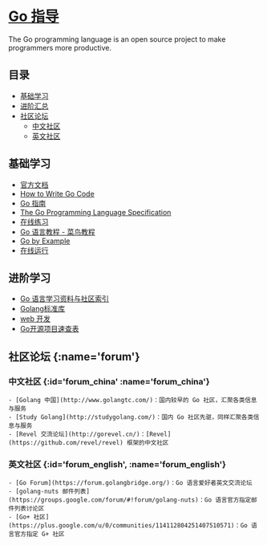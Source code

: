 # [Go 指导](https://openset.github.io/Go/)
The Go programming language is an open source project to make programmers more productive.

## 目录
  - [基础学习](#基础学习)
  - [进阶汇总](#进阶汇总)
  - [社区论坛](#forum)
    - [中文社区](#forum_china)
    - [英文社区](#forum_english)

## 基础学习
  - [官方文档](https://golang.org/doc/)
  - [How to Write Go Code](https://golang.org/doc/code.html)
  - [Go 指南](https://tour.go-zh.org/list)
  - [The Go Programming Language Specification](https://golang.org/ref/spec)
  - [在线练习](https://tour.go-zh.org/welcome/1)
  - [Go 语言教程 - 菜鸟教程](http://www.runoob.com/go/go-tutorial.html)
  - [Go by Example](https://gobyexample.com/)
  - [在线运行](https://play.golang.org/)

## 进阶学习
  - [Go 语言学习资料与社区索引](https://github.com/Unknwon/go-study-index)
  - [Golang标准库](https://github.com/polaris1119/The-Golang-Standard-Library-by-Example)
  - [web 开发](https://github.com/astaxie/build-web-application-with-golang/blob/master/zh/preface.md)
  - [Go开源项目速查表](http://www.ctolib.com/cheatsheets-go-project.html)

## 社区论坛 [](#){:name='forum'}

  ### 中文社区 [](#){:id='forum_china' :name='forum_china'}
    - [Golang 中国](http://www.golangtc.com/)：国内较早的 Go 社区，汇聚各类信息与服务
    - [Study Golang](http://studygolang.com/)：国内 Go 社区先驱，同样汇聚各类信息与服务
    - [Revel 交流论坛](http://gorevel.cn/)：[Revel](https://github.com/revel/revel) 框架的中文社区

  ### 英文社区 [](#){:id='forum_english', :name='forum_english'}
    - [Go Forum](https://forum.golangbridge.org/)：Go 语言爱好者英文交流论坛
    - [golang-nuts 邮件列表](https://groups.google.com/forum/#!forum/golang-nuts)：Go 语言官方指定邮件列表讨论区
    - [Go+ 社区](https://plus.google.com/u/0/communities/114112804251407510571)：Go 语言官方指定 G+ 社区
